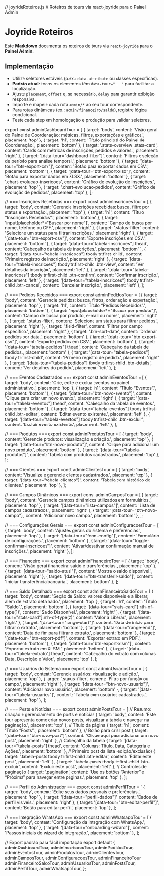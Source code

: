 // joyrideRoteiros.js
// Roteiros de tours via react-joyride para o Painel Admin

# Joyride Roteiros

Este **Markdown** documenta os roteiros de tours via `react-joyride` para o **Painel Admin**.

## Implementação

- Utilize seletores estáveis (p.ex.: `data-attribute` ou classes específicas).
- **Padrão atual:** todos os elementos têm `data-tour="..."` para facilitar a localização.
- Ajuste `placement`, `offset` e, se necessário, `delay` para garantir exibição responsiva.
- Importe e mapeie cada rota `admin/*` ao seu tour correspondente.
- Para rotas dinâmicas (ex.: `admin/financeiro/saldo`), registre lógica condicional.
- Teste cada step em homologação e produção para validar seletores.

export const adminDashboardTour = [
{ target: 'body', content: 'Visão geral do Painel de Coordenação: métricas, filtros, exportações e gráficos.', placement: 'top' },
{ target: 'h1', content: 'Título principal do Painel de Coordenação.', placement: 'bottom' },
{ target: '.stats-overview .stats-card', content: 'Cards com métricas de inscrições, pedidos e valores.', placement: 'right' },
{ target: '[data-tour="dashboard-filter"]', content: 'Filtros e seleção de período para análise temporal.', placement: 'bottom' },
{ target: '[data-tour="btn-export-csv"]', content: 'Botão para exportar dados em CSV.', placement: 'bottom' },
{ target: '[data-tour="btn-export-xlsx"]', content: 'Botão para exportar dados em XLSX.', placement: 'bottom' },
{ target: '.chart-evolucao-inscricoes', content: 'Gráfico de evolução de inscrições.', placement: 'top' },
{ target: '.chart-evolucao-pedidos', content: 'Gráfico de evolução de pedidos.', placement: 'top' },
];

// === Inscrições Recebidas ===
export const adminInscricoesTour = [
{ target: 'body', content: 'Gerencie inscrições recebidas: busca, filtro por status e exportação.', placement: 'top' },
{ target: 'h1', content: 'Título “Inscrições Recebidas”.', placement: 'bottom' },
{ target: 'input[placeholder*="Buscar por nome"]', content: 'Campo de busca por nome, telefone ou CPF.', placement: 'right' },
{ target: '.status-filter', content: 'Selecione um status para filtrar inscrições.', placement: 'right' },
{ target: '[data-tour="btn-export-csv"]', content: 'Exporte inscrições em CSV.', placement: 'bottom' },
{ target: '[data-tour="tabela-inscricoes"] thead', content: 'Cabeçalho da tabela de inscrições.', placement: 'bottom' },
{ target: '[data-tour="tabela-inscricoes"] tbody tr:first-child', content: 'Primeiro registro de inscrição.', placement: 'right' },
{ target: '[data-tour="tabela-inscricoes"] tbody tr:first-child .btn-view', content: 'Ver detalhes da inscrição.', placement: 'left' },
{ target: '[data-tour="tabela-inscricoes"] tbody tr:first-child .btn-confirm', content: 'Confirmar inscrição.', placement: 'left' },
{ target: '[data-tour="tabela-inscricoes"] tbody tr:first-child .btn-cancel', content: 'Cancelar inscrição.', placement: 'left' },
];

// === Pedidos Recebidos ===
export const adminPedidosTour = [
{ target: 'body', content: 'Gerencie pedidos: busca, filtros, ordenação e exportação.', placement: 'top' },
{ target: 'h1', content: 'Título “Pedidos Recebidos”.', placement: 'bottom' },
{ target: 'input[placeholder*="Buscar por produto"]', content: 'Campo de busca por produto, e-mail ou nome.', placement: 'right' },
{ target: '.status-filter', content: 'Selecione um status para filtrar pedidos.', placement: 'right' },
{ target: '.field-filter', content: 'Filtrar por campo específico.', placement: 'right' },
{ target: '.btn-sort-date', content: 'Ordenar pedidos por data.', placement: 'bottom' },
{ target: '[data-tour="btn-export-csv"]', content: 'Exporte pedidos em CSV.', placement: 'bottom' },
{ target: '[data-tour="tabela-pedidos"] thead', content: 'Cabeçalho da tabela de pedidos.', placement: 'bottom' },
{ target: '[data-tour="tabela-pedidos"] tbody tr:first-child', content: 'Primeiro registro de pedido.', placement: 'right' },
{ target: '[data-tour="tabela-pedidos"] tbody tr:first-child .btn-details', content: 'Ver detalhes do pedido.', placement: 'left' },
];

// === Eventos Cadastrados ===
export const adminEventosTour = [
{ target: 'body', content: 'Crie, edite e exclua eventos no painel administrativo.', placement: 'top' },
{ target: 'h1', content: 'Título “Eventos”.', placement: 'bottom' },
{ target: '[data-tour="btn-novo-evento"]', content: 'Clique para criar um novo evento.', placement: 'right' },
{ target: '[data-tour="tabela-eventos"] thead', content: 'Cabeçalho da tabela de eventos.', placement: 'bottom' },
{ target: '[data-tour="tabela-eventos"] tbody tr:first-child .btn-editar', content: 'Editar evento existente.', placement: 'left' },
{ target: '[data-tour="tabela-eventos"] tbody tr:first-child .btn-excluir', content: 'Excluir evento existente.', placement: 'left' },
];

// === Produtos ===
export const adminProdutosTour = [
{ target: 'body', content: 'Gerencie produtos: visualização e criação.', placement: 'top' },
{ target: '[data-tour="btn-novo-produto"]', content: 'Clique para adicionar um novo produto.', placement: 'bottom' },
{ target: '[data-tour="tabela-produtos"]', content: 'Tabela com produtos cadastrados.', placement: 'top' },
];


// === Clientes ===
export const adminClientesTour = [
{ target: 'body', content: 'Visualize e gerencie clientes cadastrados.', placement: 'top' },
{ target: '[data-tour="tabela-clientes"]', content: 'Tabela com histórico de clientes.', placement: 'top' },
];

// === Campos Dinâmicos ===
export const adminCamposTour = [
{ target: 'body', content: 'Gerencie campos dinâmicos utilizados em formulários.', placement: 'top' },
{ target: '[data-tour="lista-campos"]', content: 'Lista de campos cadastrados.', placement: 'right' },
{ target: '[data-tour="btn-novo-campo"]', content: 'Adicionar novo campo.', placement: 'bottom' },
];

// === Configurações Gerais ===
export const adminConfiguracoesTour = [
{ target: 'body', content: 'Ajustes gerais do sistema e preferências.', placement: 'top' },
{ target: '[data-tour="form-config"]', content: 'Formulário de configurações.', placement: 'bottom' },
{ target: '[data-tour="toggle-confirmar-inscricoes"]', content: 'Ativar/desativar confirmação manual de inscrições.', placement: 'right' },
];

// === Financeiro ===
export const adminFinanceiroTour = [
{ target: 'body', content: 'Visão geral financeira: saldo e transferências.', placement: 'top' },
{ target: '[data-tour="saldo-atual"]', content: 'Mostra o saldo disponível.', placement: 'right' },
{ target: '[data-tour="btn-transferir-saldo"]', content: 'Iniciar transferência bancária.', placement: 'bottom' },
];

// === Saldo Detalhado ===
export const adminFinanceiroSaldoTour = [
{ target: 'body', content: 'Seção de Saldo: valores disponíveis e a liberar, além de extrato detalhado.', placement: 'top' },
{ target: 'h1', content: 'Título “Saldo”.', placement: 'bottom' },
{ target: '[data-tour="stats-card"]:nth-of-type(1)', content: 'Saldo Disponível.', placement: 'right' },
{ target: '[data-tour="stats-card"]:nth-of-type(2)', content: 'Valor a Liberar.', placement: 'right' },
{ target: '[data-tour="range-start"]', content: 'Data de início para filtrar o extrato.', placement: 'bottom' },
{ target: '[data-tour="range-end"]', content: 'Data de fim para filtrar o extrato.', placement: 'bottom' },
{ target: '[data-tour="btn-export-pdf"]', content: 'Exportar extrato em PDF.', placement: 'bottom' },
{ target: '[data-tour="btn-export-xlsm"]', content: 'Exportar extrato em XLSM.', placement: 'bottom' },
{ target: '[data-tour="tabela-extrato"] thead', content: 'Cabeçalho do extrato com colunas Data, Descrição e Valor.', placement: 'top' },
];

// === Usuários do Sistema ===
export const adminUsuariosTour = [
{ target: 'body', content: 'Gerencie usuários: visualização e adição.', placement: 'top' },
{ target: '.status-filter', content: 'Filtro por função ou campo.', placement: 'right' },
{ target: '[data-tour="btn-novo-usuario"]', content: 'Adicionar novo usuário.', placement: 'bottom' },
{ target: '[data-tour="tabela-usuarios"]', content: 'Tabela com usuários cadastrados.', placement: 'top' },
];

// === Posts e Notícias ===
export const adminPostsTour = [
// Resumo: criação e gerenciamento de posts e notícias
{ target: 'body', content: 'Este tour apresenta como criar novos posts, visualizar a tabela e navegar na paginação.', placement: 'top' },
// Título da página
{ target: 'h1', content: 'Título “Posts”.', placement: 'bottom' },
// Botão para criar post
{ target: '[data-tour="btn-novo-post"]', content: 'Clique aqui para adicionar um novo post.', placement: 'right' },
// Cabeçalho da tabela
{ target: '[data-tour="tabela-posts"] thead', content: 'Colunas: Título, Data, Categoria e Ações.', placement: 'bottom' },
// Primeiro post da lista (edição/exclusão)
{ target: '.tabela-posts tbody tr:first-child .btn-editar', content: 'Editar este post.', placement: 'left' },
{ target: '.tabela-posts tbody tr:first-child .btn-excluir', content: 'Excluir este post.', placement: 'left' },
// Controles de paginação
{ target: '.pagination', content: 'Use os botões “Anterior” e “Próxima” para navegar entre páginas.', placement: 'top' },
];

// === Perfil do Administrador ===
export const adminPerfilTour = [
{ target: 'body', content: 'Edite seus dados pessoais e preferências.', placement: 'top' },
{ target: '[data-tour="perfil-dados"]', content: 'Dados de perfil visíveis.', placement: 'right' },
{ target: '[data-tour="btn-editar-perfil"]', content: 'Botão para editar perfil.', placement: 'top' },
];

// === Integração WhatsApp ===
export const adminWhatsappTour = [
{ target: 'body', content: 'Configuração da integração com WhatsApp.', placement: 'top' },
{ target: '[data-tour="onboarding-wizard"]', content: 'Passos iniciais do wizard de integração.', placement: 'bottom' },
];

// Export padrão para fácil importação
export default {
adminDashboardTour,
adminInscricoesTour,
adminPedidosTour,
adminEventosTour,
adminProdutosTour,
adminClientesTour,
adminCamposTour,
adminConfiguracoesTour,
adminFinanceiroTour,
adminFinanceiroSaldoTour,
adminUsuariosTour,
adminPostsTour,
adminPerfilTour,
adminWhatsappTour,
};
